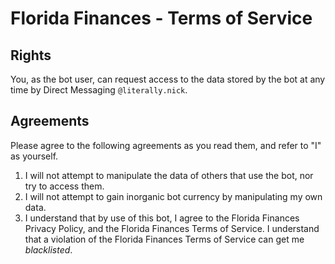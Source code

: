 # Florida Finances - Terms of Service

## Rights

You, as the bot user, can request access to the data stored by the bot at any time by Direct Messaging `@literally.nick`.

## Agreements

Please agree to the following agreements as you read them, and refer to "I" as yourself.

1) I will not attempt to manipulate the data of others that use the bot, nor try to access them.
2) I will not attempt to gain inorganic bot currency by manipulating my own data.
3) I understand that by use of this bot, I agree to the Florida Finances Privacy Policy, and the Florida Finances Terms of Service. I understand that a violation of the Florida Finances Terms of Service can get me *blacklisted*.
